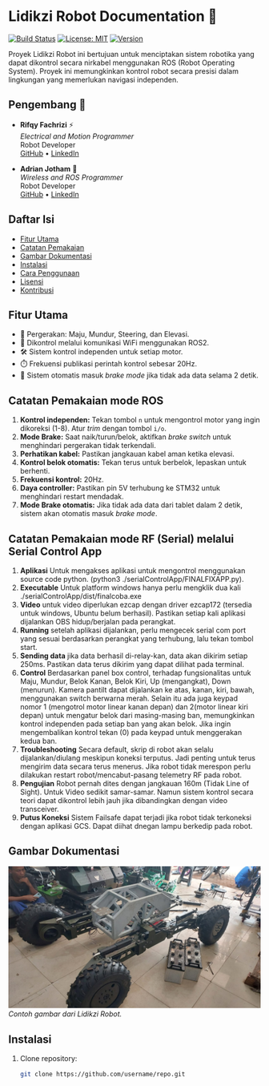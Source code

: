 # Lidikzi Robot Documentation 🤖

[![Build Status](https://img.shields.io/badge/build-ROS2%20Foxy,%20STM32%20Nucleo,%20Mbed%20Studio-brightgreen)](https://example.com) 
[![License: MIT](https://img.shields.io/badge/License-MIT-yellow.svg)](https://opensource.org/licenses/MIT) 
[![Version](https://img.shields.io/badge/version-1.0-blue)](https://github.com/username/repo)

Proyek Lidikzi Robot ini bertujuan untuk menciptakan sistem robotika yang dapat dikontrol secara nirkabel menggunakan ROS (Robot Operating System). Proyek ini memungkinkan kontrol robot secara presisi dalam lingkungan yang memerlukan navigasi independen.

## Pengembang 👥

- **Rifqy Fachrizi** ⚡  
  *Electrical and Motion Programmer*  
  Robot Developer  
  [GitHub](https://github.com/kikifachrizi) • [LinkedIn](https://linkedin.com/in/rifqyfachrizi)

- **Adrian Jotham** 📡  
  *Wireless and ROS Programmer*  
  Robot Developer  
  [GitHub](https://github.com/username) • [LinkedIn](https://linkedin.com/in/username)



## Daftar Isi
- [Fitur Utama](#fitur-utama)
- [Catatan Pemakaian](#catatan-pemakaian)
- [Gambar Dokumentasi](#gambar-dokumentasi)
- [Instalasi](#instalasi)
- [Cara Penggunaan](#cara-penggunaan)
- [Lisensi](#lisensi)
- [Kontribusi](#kontribusi)

## Fitur Utama
- 🚗 Pergerakan: Maju, Mundur, Steering, dan Elevasi.
- 📡 Dikontrol melalui komunikasi WiFi menggunakan ROS2.
- 🛠️ Sistem kontrol independen untuk setiap motor.
- ⏱️ Frekuensi publikasi perintah kontrol sebesar 20Hz.
- 🔄 Sistem otomatis masuk *brake mode* jika tidak ada data selama 2 detik.

## Catatan Pemakaian mode ROS
1. **Kontrol independen:** Tekan tombol `n` untuk mengontrol motor yang ingin dikoreksi (1-8). Atur *trim* dengan tombol `i/o`.
2. **Mode Brake:** Saat naik/turun/belok, aktifkan *brake switch* untuk menghindari pergerakan tidak terkendali.
3. **Perhatikan kabel:** Pastikan jangkauan kabel aman ketika elevasi.
4. **Kontrol belok otomatis:** Tekan terus untuk berbelok, lepaskan untuk berhenti.
5. **Frekuensi kontrol:** 20Hz.
6. **Daya controller:** Pastikan pin 5V terhubung ke STM32 untuk menghindari restart mendadak.
7. **Mode Brake otomatis:** Jika tidak ada data dari tablet dalam 2 detik, sistem akan otomatis masuk *brake mode*.

## Catatan Pemakaian mode RF (Serial) melalui Serial Control App
1. **Aplikasi** Untuk mengakses aplikasi untuk mengontrol menggunakan source code python. (python3 ./serialControlApp/FINALFIXAPP.py).
2. **Executable** Untuk platform windows hanya perlu mengklik dua kali ./serialControlApp/dist/finalcoba.exe
3. **Video** untuk video diperlukan ezcap dengan driver ezcap172 (tersedia untuk windows, Ubuntu belum berhasil). Pastikan setiap kali aplikasi dijalankan OBS hidup/berjalan pada perangkat.
4. **Running** setelah aplikasi dijalankan, perlu mengecek serial com port yang sesuai berdasarkan perangkat yang terhubung, lalu tekan tombol start.
5. **Sending data** jika data berhasil di-relay-kan, data akan dikirim setiap 250ms. Pastikan data terus dikirim yang dapat dilihat pada terminal.
6. **Control** Berdasarkan panel box control, terhadap fungsionalitas untuk Maju, Mundur, Belok Kanan, Belok Kiri, Up (mengangkat), Down (menurun). Kamera pantilt dapat dijalankan ke atas, kanan, kiri, bawah, menggunakan switch berwarna merah. Selain itu ada juga keypad nomor 1 (mengotrol motor linear kanan depan) dan 2(motor linear kiri depan) untuk mengatur belok dari masing-masing ban, memungkinkan kontrol independen pada setiap ban yang akan belok. Jika ingin mengembalikan kontrol tekan (0) pada keypad untuk menggerakan kedua ban.
7. **Troubleshooting** Secara default, skrip di robot akan selalu dijalankan/diulang meskipun koneksi terputus. Jadi penting untuk terus mengirim data secara terus menerus. Jika robot tidak merespon perlu dilakukan restart robot/mencabut-pasang telemetry RF pada robot.
8. **Pengujian** Robot pernah dites dengan jangkauan 160m (Tidak Line of Sight). Untuk Video sedikit samar-samar. Namun sistem kontrol secara teori dapat dikontrol lebih jauh jika dibandingkan dengan video transceiver.
9. **Putus Koneksi** Sistem Failsafe dapat terjadi jika robot tidak terkoneksi dengan aplikasi GCS. Dapat diihat dnegan lampu berkedip pada robot.

## Gambar Dokumentasi
![Lidikzi Robot](dokumentasi/IMG-20241010-WA0011.jpg)  
*Contoh gambar dari Lidikzi Robot.*

## Instalasi
1. Clone repository:
   ```bash
   git clone https://github.com/username/repo.git
